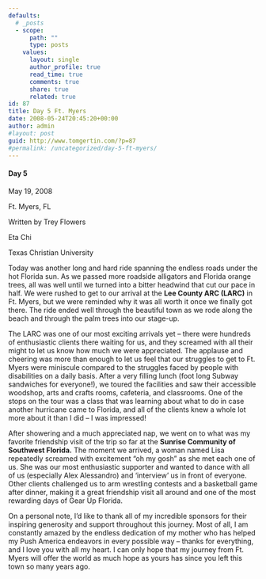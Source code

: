 ```yaml
---
defaults:
  # _posts
  - scope:
      path: ""
      type: posts
    values:
      layout: single
      author_profile: true
      read_time: true
      comments: true
      share: true
      related: true
id: 87
title: Day 5 Ft. Myers
date: 2008-05-24T20:45:20+00:00
author: admin
#layout: post
guid: http://www.tomgertin.com/?p=87
#permalink: /uncategorized/day-5-ft-myers/
---
```

#### Day 5
  
May 19, 2008
  
Ft. Myers, FL
  
Written by Trey Flowers
  
Eta Chi
  
Texas Christian University

Today was another long and hard ride spanning the endless roads under the hot Florida sun. As we passed more roadside alligators and Florida orange trees, all was well until we turned into a bitter headwind that cut our pace in half. We were rushed to get to our arrival at the **Lee County ARC (LARC)** in Ft. Myers, but we were reminded why it was all worth it once we finally got there. The ride ended well through the beautiful town as we rode along the beach and through the palm trees into our stage-up.

The LARC was one of our most exciting arrivals yet – there were hundreds of enthusiastic clients there waiting for us, and they screamed with all their might to let us know how much we were appreciated. The applause and cheering was more than enough to let us feel that our struggles to get to Ft. Myers were miniscule compared to the struggles faced by people with disabilities on a daily basis. After a very filling lunch (foot long Subway sandwiches for everyone!), we toured the facilities and saw their accessible woodshop, arts and crafts rooms, cafeteria, and classrooms. One of the stops on the tour was a class that was learning about what to do in case another hurricane came to Florida, and all of the clients knew a whole lot more about it than I did – I was impressed!

After showering and a much appreciated nap, we went on to what was my favorite friendship visit of the trip so far at the **Sunrise Community of Southwest Florida.** The moment we arrived, a woman named Lisa repeatedly screamed with excitement “oh my gosh” as she met each one of us. She was our most enthusiastic supporter and wanted to dance with all of us (especially Alex Alessandro) and ‘interview’ us in front of everyone. Other clients challenged us to arm wrestling contests and a basketball game after dinner, making it a great friendship visit all around and one of the most rewarding days of Gear Up Florida.

On a personal note, I’d like to thank all of my incredible sponsors for their inspiring generosity and support throughout this journey. Most of all, I am constantly amazed by the endless dedication of my mother who has helped my Push America endeavors in every possible way – thanks for everything, and I love you with all my heart. I can only hope that my journey from Ft. Myers will offer the world as much hope as yours has since you left this town so many years ago.
